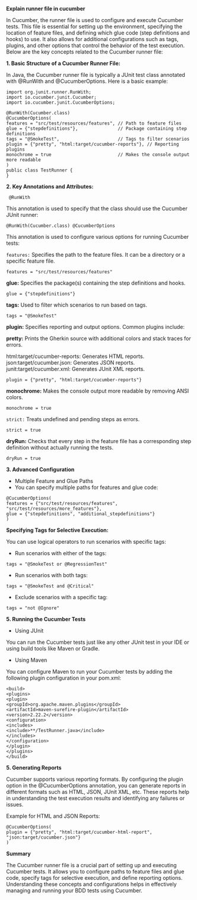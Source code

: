 **Explain runner file in cucumber**


In Cucumber, the runner file is used to configure and execute Cucumber tests. This file is essential for setting up the environment, specifying the location of feature files, and defining which glue code (step definitions and hooks) to use. It also allows for additional configurations such as tags, plugins, and other options that control the behavior of the test execution. Below are the key concepts related to the Cucumber runner file:

**1. Basic Structure of a Cucumber Runner File:**
   
In Java, the Cucumber runner file is typically a JUnit test class annotated with @RunWith and @CucumberOptions. Here is a basic example:

```
import org.junit.runner.RunWith;
import io.cucumber.junit.Cucumber;
import io.cucumber.junit.CucumberOptions;

@RunWith(Cucumber.class)
@CucumberOptions(
features = "src/test/resources/features", // Path to feature files
glue = {"stepdefinitions"},               // Package containing step definitions
tags = "@SmokeTest",                      // Tags to filter scenarios
plugin = {"pretty", "html:target/cucumber-reports"}, // Reporting plugins
monochrome = true                         // Makes the console output more readable
)
public class TestRunner {
}
```

**2. Key Annotations and Attributes:**
  
` @RunWith`
   
This annotation is used to specify that the class should use the Cucumber JUnit runner:


`@RunWith(Cucumber.class)
@CucumberOptions`

This annotation is used to configure various options for running Cucumber tests:

`features:` 
Specifies the path to the feature files. It can be a directory or a specific feature file.

`features = "src/test/resources/features"`


**glue:** Specifies the package(s) containing the step definitions and hooks.

`glue = {"stepdefinitions"}`


**tags:** 
Used to filter which scenarios to run based on tags.

`tags = "@SmokeTest"`

**plugin:** Specifies reporting and output options. Common plugins include:

**pretty:** Prints the Gherkin source with additional colors and stack traces for errors.

html:target/cucumber-reports: Generates HTML reports.
json:target/cucumber.json: Generates JSON reports.
junit:target/cucumber.xml: Generates JUnit XML reports.


`plugin = {"pretty", "html:target/cucumber-reports"}`

**monochrome:** Makes the console output more readable by removing ANSI colors.

`monochrome = true`

`strict:` Treats undefined and pending steps as errors.

`strict = true`

**dryRun:** Checks that every step in the feature file has a corresponding step definition without actually running the tests.

`dryRun = true
`

**3. Advanced Configuration**

   - Multiple Feature and Glue Paths
   - You can specify multiple paths for features and glue code:
   
```
@CucumberOptions(
features = {"src/test/resources/features", "src/test/resources/more_features"},
glue = {"stepdefinitions", "additional_stepdefinitions"}
)
```

**Specifying Tags for Selective Execution:**

You can use logical operators to run scenarios with specific tags:

- Run scenarios with either of the tags:

`tags = "@SmokeTest or @RegressionTest"`

- Run scenarios with both tags:

`tags = "@SmokeTest and @Critical"`

- Exclude scenarios with a specific tag:

`tags = "not @Ignore"`

**5. Running the Cucumber Tests**
   
- Using JUnit
  
You can run the Cucumber tests just like any other JUnit test in your IDE or using build tools like Maven or Gradle.

- Using Maven

You can configure Maven to run your Cucumber tests by adding the following plugin configuration in your pom.xml:


```
<build>
<plugins>
<plugin>
<groupId>org.apache.maven.plugins</groupId>
<artifactId>maven-surefire-plugin</artifactId>
<version>2.22.2</version>
<configuration>
<includes>
<include>**/TestRunner.java</include>
</includes>
</configuration>
</plugin>
</plugins>
</build>

```

**5. Generating Reports**
  
 Cucumber supports various reporting formats. By configuring the plugin option in the @CucumberOptions annotation, you can generate reports in different formats such as HTML, JSON, JUnit XML, etc. These reports help in understanding the test execution results and identifying any failures or issues.

Example for HTML and JSON Reports:
```
@CucumberOptions(
plugin = {"pretty", "html:target/cucumber-html-report", "json:target/cucumber.json"}
)
```

**Summary**

The Cucumber runner file is a crucial part of setting up and executing Cucumber tests. It allows you to configure paths to feature files and glue code, specify tags for selective execution, and define reporting options. Understanding these concepts and configurations helps in effectively managing and running your BDD tests using Cucumber.